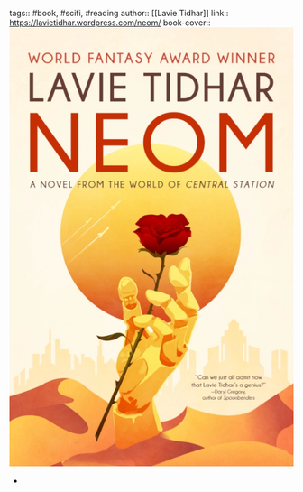tags:: #book, #scifi, #reading 
author:: [[Lavie Tidhar]]
link:: https://lavietidhar.wordpress.com/neom/
book-cover:: ![neom.webp](../assets/neom_1672621609465_0.webp)

-